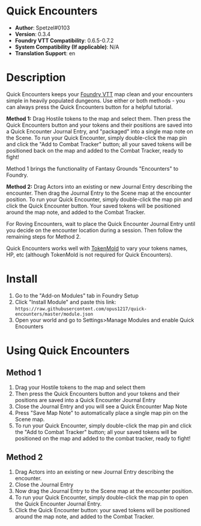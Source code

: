 # Quick Encounters

* **Author**: Spetzel#0103
* **Version**: 0.3.4
* **Foundry VTT Compatibility**: 0.6.5-0.7.2
* **System Compatibility (If applicable)**: N/A
* **Translation Support**: en


# Description

Quick Encounters keeps your [Foundry VTT](https://foundryvtt.com/) map clean and your encounters simple in heavily populated dungeons. Use either or both methods - you can always press the Quick Encounters button for a helpful tutorial.

**Method 1:** Drag Hostile tokens to the map and select them. Then press the Quick Encounters button and your tokens and their positions are saved into a Quick Encounter Journal Entry, and "packaged" into a single map note on the Scene. To run your Quick Encounter, simply double-click the map pin and click the "Add to Combat Tracker" button; all your saved tokens will be positioned back on the map and added to the Combat Tracker, ready to fight!

Method 1 brings the functionality of Fantasy Grounds "Encounters" to Foundry.

**Method 2:** Drag Actors into an existing or new Journal Entry describing the encounter. Then drag the Journal Entry to the Scene map at the encounter position. To run your Quick Encounter, simply double-click the map pin and click the Quick Encounter button. Your saved tokens will be positioned around the map note, and added to the Combat Tracker.

For Roving Encounters, wait to place the Quick Encounter Journal Entry until you decide on the encounter location during a session. Then follow the remaining steps for Method 2.

Quick Encounters works well with [TokenMold](https://github.com/Moerill/token-mold#token-mold) to vary your tokens names, HP, etc (although TokenMold is not required for Quick Encounters).

# Install

1. Go to the "Add-on Modules" tab in Foundry Setup
2. Click "Install Module" and paste this link: `https://raw.githubusercontent.com/opus1217/quick-encounters/master/module.json`
3. Open your world and go to Settings>Manage Modules and enable Quick Encounters

# Using Quick Encounters
## Method 1
1. Drag your Hostile tokens to the map and select them
2. Then press the Quick Encounters button and your tokens and their positions are saved into a Quick Encounter Journal Entry
3. Close the Journal Entry and you will see a Quick Encounter Map Note
4. Press "Save Map Note" to automatically place a single map pin on the Scene map.
5. To run your Quick Encounter, simply double-click the map pin and click the "Add to Combat Tracker" button; all your saved tokens will be positioned on the map and added to the combat tracker, ready to fight!

## Method 2
1. Drag Actors into an existing or new Journal Entry describing the encounter.
2. Close the Journal Entry
3. Now drag the Journal Entry to the Scene map at the encounter position.
4. To run your Quick Encounter, simply double-click the map pin to open the Quick Encounter Journal Entry.
5. Click the Quick Encounter button: your saved tokens will be positioned around the map note, and added to the Combat Tracker.
